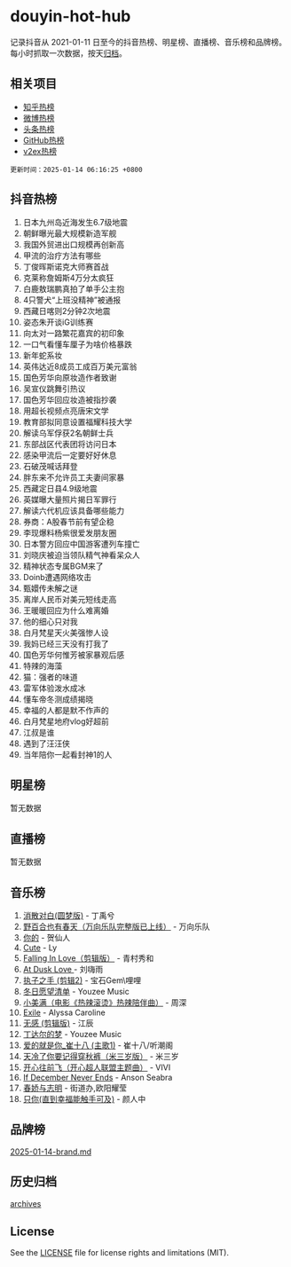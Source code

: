 # douyin-hot-hub

记录抖音从 2021-01-11 日至今的抖音热榜、明星榜、直播榜、音乐榜和品牌榜。每小时抓取一次数据，按天[归档](archives)。

## 相关项目

- [知乎热榜](https://github.com/lonnyzhang423/zhihu-hot-hub)
- [微博热榜](https://github.com/lonnyzhang423/weibo-hot-hub)
- [头条热榜](https://github.com/lonnyzhang423/toutiao-hot-hub)
- [GitHub热榜](https://github.com/lonnyzhang423/github-hot-hub)
- [v2ex热榜](https://github.com/lonnyzhang423/v2ex-hot-hub)


`更新时间：2025-01-14 06:16:25 +0800`

## 抖音热榜

1. 日本九州岛近海发生6.7级地震
1. 朝鲜曝光最大规模新造军舰
1. 我国外贸进出口规模再创新高
1. 甲流的治疗方法有哪些
1. 丁俊晖斯诺克大师赛首战
1. 克莱称詹姆斯4万分太疯狂
1. 白鹿敖瑞鹏真拍了单手公主抱
1. 4只警犬“上班没精神”被通报
1. 西藏日喀则2分钟2次地震
1. 姿态朱开谈iG训练赛
1. 向太对一路繁花嘉宾的初印象
1. 一口气看懂车厘子为啥价格暴跌
1. 新年蛇系妆
1. 英伟达近8成员工成百万美元富翁
1. 国色芳华向原妆造作者致谢
1. 吴宣仪跳舞引热议
1. 国色芳华回应妆造被指抄袭
1. 用超长视频点亮唐宋文学
1. 教育部拟同意设置福耀科技大学
1. 解读乌军俘获2名朝鲜士兵
1. 东部战区代表团将访问日本
1. 感染甲流后一定要好好休息
1. 石破茂喊话拜登
1. 胖东来不允许员工夫妻间家暴
1. 西藏定日县4.9级地震
1. 英媒曝大量照片揭日军罪行
1. 解读六代机应该具备哪些能力
1. 券商：A股春节前有望企稳
1. 李现爆料杨紫很爱发朋友圈
1. 日本警方回应中国游客遭列车撞亡
1. 刘晓庆被迫当领队精气神看呆众人
1. 精神状态专属BGM来了
1. Doinb遭遇网络攻击
1. 甄嬛传未解之谜
1. 离岸人民币对美元短线走高
1. 王暖暖回应为什么难离婚
1. 他的细心只对我
1. 白月梵星天火美强惨人设
1. 我妈已经三天没有打我了
1. 国色芳华何惟芳被家暴观后感
1. 特辣的海藻
1. 猫：强者的味道
1. 雷军体验泼水成冰
1. 懂车帝冬测成绩揭晓
1. 幸福的人都是默不作声的
1. 白月梵星地府vlog好超前
1. 江叔是谁
1. 遇到了汪汪侠
1. 当年陪你一起看封神1的人

## 明星榜

暂无数据

## 直播榜

暂无数据

## 音乐榜

1. [消散对白(圆梦版)](https://sf5-hl-cdn-tos.douyinstatic.com/obj/tos-cn-ve-2774/og4jB5I5IizzoZVAAAzWgBMAsMDWoArfwBOiFs) - 丁禹兮
1. [野百合也有春天（万向乐队完整版已上线）](https://sf5-hl-cdn-tos.douyinstatic.com/obj/tos-cn-ve-2774/oMnUxhRAMiAGBqDtIPBQ7ACYQZFlJCftcgeDJE) - 万向乐队
1. [你的](https://sf5-hl-cdn-tos.douyinstatic.com/obj/tos-cn-ve-2774/oYuIeKf42jB7sEV6B2upMdpYAgfrQWj0FeRegh) - 贺仙人
1. [Cute](https://sf5-hl-cdn-tos.douyinstatic.com/obj/tos-cn-ve-2774/o4IbIzHWKAAB4wsS5qMBRiiAlEBGTpQRNfFvuo) - Ly
1. [Falling In Love（剪辑版）](https://sf5-hl-cdn-tos.douyinstatic.com/obj/tos-cn-ve-2774/o8ajpA8zzgBPahbBIO8AcKGBLJezFCRd1wfP9f) - 青村秀和
1. [ At Dusk  Love ](https://sf5-hl-cdn-tos.douyinstatic.com/obj/tos-cn-ve-2774/o8CrpCf5CaYgI4ZrtQgMQAFEfuGqNnRSDQAPBc) - 刘嗨雨
1. [执子之手 (剪辑2)](https://sf5-hl-cdn-tos.douyinstatic.com/obj/tos-cn-ve-2774/oUoZLQjCc31XzqsBnBQUNgeKtYPBcgbFDwtfcu) - 宝石Gem\哩哩
1. [冬日愿望清单](https://sf5-hl-cdn-tos.douyinstatic.com/obj/tos-cn-ve-2774/oIIgUOeamCFCVAzxN6MFRLIBlLGpUqQxeeHrLE) - Youzee Music
1. [小美满（电影《热辣滚烫》热辣陪伴曲）](https://sf5-hl-cdn-tos.douyinstatic.com/obj/tos-cn-ve-2774/o0GAn2lSgfZIDUgtevCGDQYnFg4CwnrBaxbTZL) - 周深
1. [Exile](https://sf5-hl-cdn-tos.douyinstatic.com/obj/tos-cn-ve-2774/oYj4gAQTknKE3WW0Je8KGmQ7z1cA4FefwtbufD) - Alyssa Caroline
1. [无感 (剪辑版)](https://sf5-hl-cdn-tos.douyinstatic.com/obj/tos-cn-ve-2774/o0eIsUzJBDlQaQFC5OFlgbMEZC1TFYBftOBn6p) - 江辰
1. [丁达尔的梦](https://sf5-hl-cdn-tos.douyinstatic.com/obj/tos-cn-ve-2774/oMU3WirUZBVQkAC9ccG5P2IQirziZM2RTInUY) - Youzee Music
1. [爱的就是你_崔十八 (主歌1)](https://sf5-hl-cdn-tos.douyinstatic.com/obj/tos-cn-ve-2774/oI5BO5DhFZ6UTcNCnZaOCBLtZ7WIMQGfgnXf5E) - 崔十八/听潮阁
1. [天冷了你要记得穿秋裤（米三岁版）](https://sf5-hl-cdn-tos.douyinstatic.com/obj/tos-cn-ve-2774/oQlIwVIDWiZ6BQilAorS7MA0AgCkQDvcZAdm1) - 米三岁
1. [开心往前飞（开心超人联盟主题曲）](https://sf5-hl-cdn-tos.douyinstatic.com/obj/tos-cn-ve-2774/9d8fb7c82cf1421fb93a9fe925275e0a) - VIVI
1. [If December Never Ends](https://sf5-hl-cdn-tos.douyinstatic.com/obj/tos-cn-ve-2774/oY1IQMoTgCFIBg8RZifyqlBBt1UFgitTYmxeOS) - Anson Seabra
1. [春娇与志明](https://sf5-hl-cdn-tos.douyinstatic.com/obj/tos-cn-ve-2774/e530d8fceb7044b39707d7f9ff54add1) - 街道办,欧阳耀莹
1. [只你(直到幸福能触手可及)](https://sf5-hl-cdn-tos.douyinstatic.com/obj/tos-cn-ve-2774/o0lBkRDzFTeaVSUz3ZZSCBVtZ5DIMQGfgmEAuE) - 颜人中

## 品牌榜

[2025-01-14-brand.md](archives/2025-01-14-brand.md)

## 历史归档

[archives](archives)

## License

See the [LICENSE](LICENSE) file for license rights and limitations (MIT).

